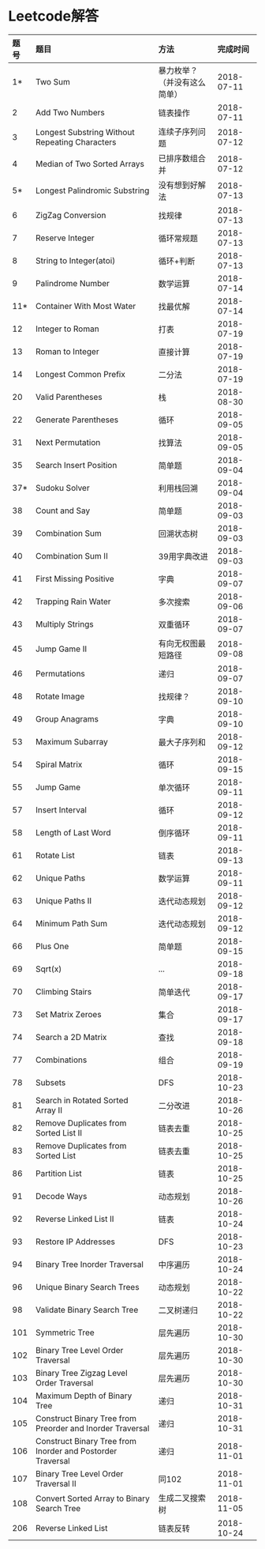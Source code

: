 # Leetcode解答

|题号|题目|方法|完成时间|
|:--|:--|:--|:--|
|1*|Two Sum|暴力枚举？（并没有这么简单）|2018-07-11|
|2|Add Two Numbers|链表操作|2018-07-11|
|3|Longest Substring Without Repeating Characters|连续子序列问题|2018-07-12|
|4|Median of Two Sorted Arrays|已排序数组合并|2018-07-12|
|5*|Longest Palindromic Substring|没有想到好解法|2018-07-13|
|6|ZigZag Conversion|找规律|2018-07-13|
|7|Reserve Integer|循环常规题|2018-07-13|
|8|String to Integer(atoi)|循环+判断|2018-07-13|
|9|Palindrome Number|数学运算|2018-07-14|
|11*|Container With Most Water|找最优解|2018-07-14|
|12|Integer to Roman|打表|2018-07-19|
|13|Roman to Integer|直接计算|2018-07-19|
|14|Longest Common Prefix|二分法|2018-07-19|
|20|Valid Parentheses|栈|2018-08-30|
|22|Generate Parentheses|循环|2018-09-05|
|31|Next Permutation|找算法|2018-09-05|
|35|Search Insert Position|简单题|2018-09-04|
|37*|Sudoku Solver|利用栈回溯|2018-09-04|
|38|Count and Say|简单题|2018-09-03|
|39|Combination Sum|回溯状态树|2018-09-03|
|40|Combination Sum II|39用字典改进|2018-09-03|
|41|First Missing Positive|字典|2018-09-07|
|42|Trapping Rain Water|多次搜索|2018-09-06|
|43|Multiply Strings|双重循环|2018-09-07|
|45|Jump Game II|有向无权图最短路径|2018-09-08|
|46|Permutations|递归|2018-09-07|
|48|Rotate Image|找规律？|2018-09-10|
|49|Group Anagrams|字典|2018-09-10|
|53|Maximum Subarray|最大子序列和|2018-09-12|
|54|Spiral Matrix|循环|2018-09-15|
|55|Jump Game|单次循环|2018-09-11|
|57|Insert Interval|循环|2018-09-12|
|58|Length of Last Word|倒序循环|2018-09-11|
|61|Rotate List|链表|2018-09-13|
|62|Unique Paths|数学运算|2018-09-11|
|63|Unique Paths II|迭代动态规划|2018-09-12|
|64|Minimum Path Sum|迭代动态规划|2018-09-12|
|66|Plus One|简单题|2018-09-15|
|69|Sqrt(x)|...|2018-09-18|
|70|Climbing Stairs|简单迭代|2018-09-17|
|73|Set Matrix Zeroes|集合|2018-09-17|
|74|Search a 2D Matrix|查找|2018-09-18|
|77|Combinations|组合|2018-09-19|
|78|Subsets|DFS|2018-10-23|
|81|Search in Rotated Sorted Array II|二分改进|2018-10-26|
|82|Remove Duplicates from Sorted List II|链表去重|2018-10-25|
|83|Remove Duplicates from Sorted List|链表去重|2018-10-25|
|86|Partition List|链表|2018-10-25|
|91|Decode Ways|动态规划|2018-10-26|
|92|Reverse Linked List II|链表|2018-10-24|
|93|Restore IP Addresses|DFS|2018-10-23|
|94|Binary Tree Inorder Traversal|中序遍历|2018-10-24|
|96|Unique Binary Search Trees|动态规划|2018-10-22|
|98|Validate Binary Search Tree|二叉树递归|2018-10-22|
|101|Symmetric Tree|层先遍历|2018-10-30|
|102|Binary Tree Level Order Traversal|层先遍历|2018-10-30|
|103|Binary Tree Zigzag Level Order Traversal|层先遍历|2018-10-30|
|104|Maximum Depth of Binary Tree|递归|2018-10-31|
|105|Construct Binary Tree from Preorder and Inorder Traversal|递归|2018-10-31|
|106|Construct Binary Tree from Inorder and Postorder Traversal|递归|2018-11-01|
|107|Binary Tree Level Order Traversal II|同102|2018-11-01|
|108|Convert Sorted Array to Binary Search Tree|生成二叉搜索树|2018-11-05|
|206|Reverse Linked List|链表反转|2018-10-24|
